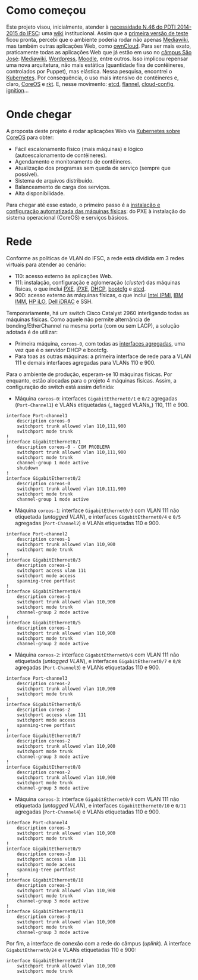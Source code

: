 # Como começou
Este projeto visou, inicialmente, atender à [necessidade N.46 do PDTI 2014-2015 do IFSC](http://dtic.ifsc.edu.br/files/pdti-2014-2015-versao-1.pdf): uma [wiki](http://www.mediawiki.org/wiki/MediaWiki) institucional. Assim que a [primeira versão de teste](https://github.com/boidacarapreta/wiki-ifsc/commit/8a995bf579aabe623b76a48b564efc86aabda9a3) ficou pronta, percebi que o ambiente poderia rodar não apenas [Mediawiki](https://mediawiki.org), mas também outras aplicações Web, como [ownCloud](https://owncloud.org). Para ser mais exato, praticamente todas as aplicações Web que já estão em uso no [câmpus São José](http://sj.ifsc.edu.br): [Mediawiki](https://mediawiki.org), [Wordpress](https://wordpress.org), [Moodle](https://moodle.org), entre outros. Isso implicou repensar uma nova arquitetura, não mais estática (quantidade fixa de contêineres, controlados por Puppet), mas elástica. Nessa pesquisa, encontrei o [Kubernetes](https://kubernetes.io). Por consequência, o uso mais intensivo de contêineres e, claro, [CoreOS](https://coreos.com) e [rkt](https://coreos.com/rkt/). E, nesse movimento: [etcd](https://coreos.com/etcd), [flannel](https://coreos.com/flannel/), [cloud-config](https://coreos.com/os/docs/latest/cloud-config.html), [ignition](https://coreos.com/ignition/)...

# Onde chegar
A proposta deste projeto é rodar aplicações Web via [Kubernetes sobre CoreOS](https://coreos.com/kubernetes/) para obter:
- Fácil escalonamento físico (mais máquinas) e lógico (autoescalonamento de contêineres).
- Agendamento e monitoramento de contêineres.
- Atualização dos programas sem queda de serviço (sempre que possível).
- Sistema de arquivos distribuído.
- Balanceamento de carga dos serviços.
- Alta disponibilidade.

Para chegar até esse estado, o primeiro passo é a [instalação e configuração automatizada das máquinas físicas](https://github.com/coreos/coreos-baremetal/): do PXE à instalação do sistema operacional (CoreOS) e serviços básicos.

# Rede
Conforme as políticas de VLAN do IFSC, a rede está dividida em 3 redes virtuais para atender ao cenário:
- 110: acesso externo às aplicações Web.
- 111: instalação, configuração e aglomeração (_cluster_) das máquinas físicas, o que inclui [PXE](https://coreos.com/os/docs/latest/booting-with-pxe.html), [iPXE](https://coreos.com/os/docs/latest/booting-with-ipxe.html), [DHCP](https://github.com/coreos/coreos-baremetal/tree/master/contrib/dnsmasq), [bootcfg](https://github.com/coreos/coreos-baremetal/blob/master/Documentation/bootcfg.md) e [etcd](https://coreos.com/etcd).
- 900: acesso externo às máquinas físicas, o que inclui [Intel IPMI](http://www.intel.com/content/www/us/en/servers/ipmi/ipmi-home.html), [IBM IMM](https://lenovopress.com/tips0849), [HP iLO](http://www.hp.com/go/iLO/docs), [Dell iDRAC](http://www.dell.com/learn/us/en/555/solutions/integrated-dell-remote-access-controller-idrac) e SSH.

Temporariamente, há um switch Cisco Catalyst 2960 interligando todas as máquinas físicas. Como aquele não permite alternância de bonding/EtherChannel na mesma porta (com ou sem LACP), a solução adotada é de utilizar:
- Primeira máquina, `coreos-0`, com todas as [interfaces agregadas](https://coreos.com/ignition/docs/latest/network-configuration.html#bonded-nics), uma vez que é o servidor DHCP e bootcfg.
- Para toas as outras máquinas: a primeira interface de rede para a VLAN 111 e demais interfaces agregadas para VLANs 110 e 900.

Para o ambiente de produção, esperam-se 10 máquinas físicas. Por enquanto, estão alocadas para o projeto 4 máquinas físicas. Assim, a configuração do switch está assim definida:
- Máquina `coreos-0`: interfaces `GigabitEthernet0/1` e `0/2` agregadas (`Port-Channel1`) e VLANs etiquetadas (_ tagged VLANs_) 110, 111 e 900.
```
interface Port-channel1
    description coreos-0
    switchport trunk allowed vlan 110,111,900
    switchport mode trunk
!
interface GigabitEthernet0/1
    description coreos-0 - COM PROBLEMA
    switchport trunk allowed vlan 110,111,900
    switchport mode trunk
    channel-group 1 mode active
    shutdown
!
interface GigabitEthernet0/2
    description coreos-0
    switchport trunk allowed vlan 110,111,900
    switchport mode trunk
    channel-group 1 mode active
```
- Máquina `coreos-1`: interface `GigabitEthernet0/3` com VLAN 111 não etiquetada (_untagged VLAN_), e interfaces `GigabitEthernet0/4` e `0/5` agregadas (`Port-Channel2`) e VLANs etiquetadas 110 e 900.
```
interface Port-channel2
    description coreos-1
    switchport trunk allowed vlan 110,900
    switchport mode trunk
!
interface GigabitEthernet0/3
    description coreos-1
    switchport access vlan 111
    switchport mode access
    spanning-tree portfast
!
interface GigabitEthernet0/4
    description coreos-1
    switchport trunk allowed vlan 110,900
    switchport mode trunk
    channel-group 2 mode active
!
interface GigabitEthernet0/5
    description coreos-1
    switchport trunk allowed vlan 110,900
    switchport mode trunk
    channel-group 2 mode active
```
- Máquina `coreos-2`: interface `GigabitEthernet0/6` com VLAN 111 não etiquetada (_untagged VLAN_), e interfaces `GigabitEthernet0/7` e `0/8` agregadas (`Port-Channel3`) e VLANs etiquetadas 110 e 900.
```
interface Port-channel3
    description coreos-2
    switchport trunk allowed vlan 110,900
    switchport mode trunk
!
interface GigabitEthernet0/6
    description coreos-2
    switchport access vlan 111
    switchport mode access
    spanning-tree portfast
!
interface GigabitEthernet0/7
    description coreos-2
    switchport trunk allowed vlan 110,900
    switchport mode trunk
    channel-group 3 mode active
!
interface GigabitEthernet0/8
    description coreos-2
    switchport trunk allowed vlan 110,900
    switchport mode trunk
    channel-group 3 mode active
```
- Máquina `coreos-3`: interface `GigabitEthernet0/9` com VLAN 111 não etiquetada (_untagged VLAN_), e interfaces `GigabitEthernet0/10` e `0/11` agregadas (`Port-Channel4`) e VLANs etiquetadas 110 e 900.
```
interface Port-channel4
    description coreos-3
    switchport trunk allowed vlan 110,900
    switchport mode trunk
!
interface GigabitEthernet0/9
    description coreos-3
    switchport access vlan 111
    switchport mode access
    spanning-tree portfast
!
interface GigabitEthernet0/10
    description coreos-3
    switchport trunk allowed vlan 110,900
    switchport mode trunk
    channel-group 3 mode active
!
interface GigabitEthernet0/11
    description coreos-3
    switchport trunk allowed vlan 110,900
    switchport mode trunk
    channel-group 3 mode active
```
Por fim, a interface de conexão com a rede do câmpus (_uplink_). A interface `GigabitEthernet0/24` e VLANs etiquetadas 110 e 900:
```
interface GigabitEthernet0/24
    switchport trunk allowed vlan 110,900
    switchport mode trunk
```
